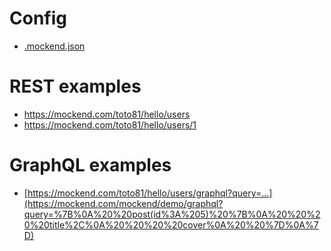 # Config

- [.mockend.json](.mockend.json)

# REST examples

- https://mockend.com/toto81/hello/users
- https://mockend.com/toto81/hello/users/1


# GraphQL examples

- [https://mockend.com/toto81/hello/users/graphql?query=...](https://mockend.com/mockend/demo/graphql?query=%7B%0A%20%20post(id%3A%205)%20%7B%0A%20%20%20%20title%2C%0A%20%20%20%20cover%0A%20%20%7D%0A%7D)
